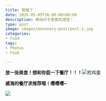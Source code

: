 ```yaml
---
title: 我饿了
date: 2020-05-05T16:00:00+00:00
description: 单纯对于美食的渴望！
type: post
image: images/masonary-post/post-1.jpg
categories:
- Food
tags:
- Photos
- Food

---
```

**放一张美食！想和你逛一下餐厅！！！**![煎鸡蛋](/images/masonary-post/post-6.jpg "蛋蛋")

**威海的餐厅求推荐哦！嘤嘤嘤\~**

![](/images/masonary-post/post-9.jpg)